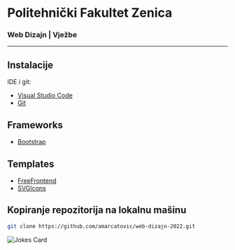 # Politehnički Fakultet Zenica
### Web Dizajn | Vježbe
----
## Instalacije

IDE i git:

- [Visual Studio Code](https://code.visualstudio.com/)
- [Git](https://git-scm.com/)

## Frameworks

- [Bootstrap](https://getbootstrap.com/)
 
## Templates

- [FreeFrontend](https://freefrontend.com/bootstrap-code-examples/)
- [SVGIcons](https://undraw.co/search)

## Kopiranje repozitorija na lokalnu mašinu

```sh
git clone https://github.com/amarcatovic/web-dizajn-2022.git
```

![Jokes Card](https://readme-jokes.vercel.app/api)
